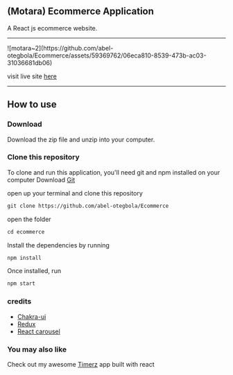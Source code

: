 
## (Motara) Ecommerce Application

 A React js ecommerce website.
<hr>
![motara~2](https://github.com/abel-otegbola/Ecommerce/assets/59369762/06eca810-8539-473b-ac03-31036681db06)

visit live site [here](https://motara.netlify.app)

<hr>

## How to use

### Download
Download the zip file and unzip into your computer.

### Clone this repository
To clone and run this application, you'll need git and npm installed on your computer
Download [Git](https://git-scm.com)

open up your terminal and clone this repository

```md
git clone https://github.com/abel-otegbola/Ecommerce
```

open the folder 

```md
cd ecommerce
```

Install the dependencies by running

```md
npm install
```

Once installed, run

```md
npm start
```


### credits
- [Chakra-ui](https://chakra-ui.com)
- [Redux](https://react-redux.js.org)
- [React carousel](https://react-slick.neostack.com/docs/get-started)

### You may also like
Check out my awesome [Timerz](https://github.com/abel-otegbola/Timerz) app built with react
